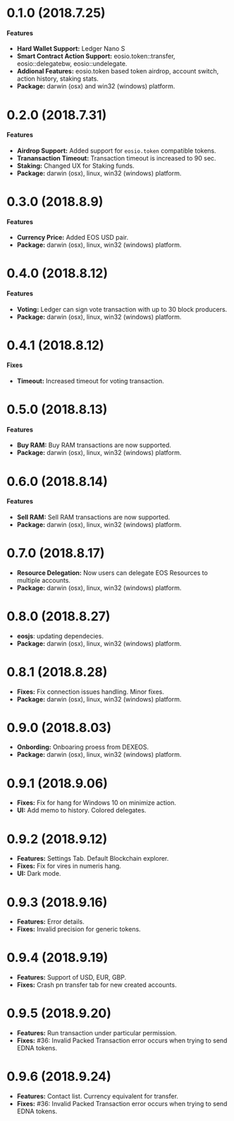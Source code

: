 # 0.1.0 (2018.7.25)

#### Features

- **Hard Wallet Support:** Ledger Nano S
- **Smart Contract Action Support:** eosio.token::transfer, eosio::delegatebw, eosio::undelegate.
- **Addional Features:** eosio.token based token airdrop, account switch, action history, staking stats.
- **Package:** darwin (osx) and win32 (windows) platform.

# 0.2.0 (2018.7.31)

#### Features

- **Airdrop Support:** Added support for `eosio.token` compatible tokens.
- **Tranansaction Timeout:** Transaction timeout is increased to 90 sec.
- **Staking:** Changed UX for Staking funds.
- **Package:** darwin (osx), linux, win32 (windows) platform.

# 0.3.0 (2018.8.9)

#### Features

- **Currency Price:** Added EOS USD pair.
- **Package:** darwin (osx), linux, win32 (windows) platform.

# 0.4.0 (2018.8.12)

#### Features

- **Voting:** Ledger can sign vote transaction with up to 30 block producers.
- **Package:** darwin (osx), linux, win32 (windows) platform.

# 0.4.1 (2018.8.12)

#### Fixes

- **Timeout:** Increased timeout for voting transaction.

# 0.5.0 (2018.8.13)

#### Features

- **Buy RAM:** Buy RAM transactions are now supported.
- **Package:** darwin (osx), linux, win32 (windows) platform.

# 0.6.0 (2018.8.14)

#### Features

- **Sell RAM:** Sell RAM transactions are now supported.
- **Package:** darwin (osx), linux, win32 (windows) platform.

# 0.7.0 (2018.8.17)

- **Resource Delegation:** Now users can delegate EOS Resources to multiple accounts.
- **Package:** darwin (osx), linux, win32 (windows) platform.

# 0.8.0 (2018.8.27)

- **eosjs**: updating dependecies.
- **Package:** darwin (osx), linux, win32 (windows) platform.

# 0.8.1 (2018.8.28)

- **Fixes:** Fix connection issues handling. Minor fixes.
- **Package:** darwin (osx), linux, win32 (windows) platform.

# 0.9.0 (2018.8.03)

- **Onbording:** Onboaring proess from DEXEOS.
- **Package:** darwin (osx), linux, win32 (windows) platform.

# 0.9.1 (2018.9.06)

- **Fixes:** Fix for hang for Windows 10 on minimize action.
- **UI:** Add memo to history. Colored delegates.

# 0.9.2 (2018.9.12)

- **Features:** Settings Tab. Default Blockchain explorer.
- **Fixes:** Fix for vires in numeris hang.
- **UI:** Dark mode.  

# 0.9.3 (2018.9.16)

- **Features:** Error details.
- **Fixes:** Invalid precision for generic tokens.

# 0.9.4 (2018.9.19)

- **Features:** Support of USD, EUR, GBP.
- **Fixes:** Crash pn transfer tab for new created accounts.

# 0.9.5 (2018.9.20)

- **Features:** Run transaction under particular permission.
- **Fixes:** #36: Invalid Packed Transaction error occurs when trying to send EDNA tokens.

# 0.9.6 (2018.9.24)

- **Features:** Contact list. Currency equivalent for transfer.
- **Fixes:** #36: Invalid Packed Transaction error occurs when trying to send EDNA tokens.
